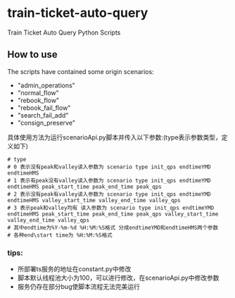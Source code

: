 # train-ticket-auto-query

Train Ticket Auto Query Python Scripts

## How to use

The scripts have contained some origin scenarios:
* "admin_operations"
* "normal_flow"
* "rebook_flow"
* "rebook_fail_flow"
* "search_fail_add"
* "consign_preserve"

具体使用方法为运行scenarioApi.py脚本并传入以下参数:(type表示参数类型，定义如下)

    # type
    # 0 表示没有peak和valley读入参数为 scenario type init_qps endtimeYMD endtimeHMS
    # 1 表示有peak没有valley读入参数为 scenario type init_qps endtimeYMD endtimeHMS peak_start_time peak_end_time peak_qps
    # 2 表示没有peak有valley读入参数为 scenario type init_qps endtimeYMD endtimeHMS valley_start_time valley_end_time valley_qps
    # 3 表示peak和valley均有 读入参数为 scenario type init_qps endtimeYMD endtimeHMS peak_start_time peak_end_time peak_qps valley_start_time valley_end_time valley_qps
    # 其中endtime为%Y-%m-%d %H:%M:%S格式 分成endtimeYMD和endtimeHMS两个参数
    # 各种end\start time为 %H:%M:%S格式
    
### tips:
* 所部署ts服务的地址在constant.py中修改
* 脚本默认线程池大小为100，可以进行修改，在scenarioApi.py中修改参数
* 服务仍存在部分bug使脚本流程无法完美运行
